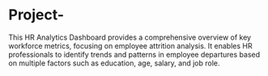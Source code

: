 # Project-
This HR Analytics Dashboard provides a comprehensive overview of key workforce metrics, focusing on employee attrition analysis. It enables HR professionals to identify trends and patterns in employee departures based on multiple factors such as education, age, salary, and job role.
